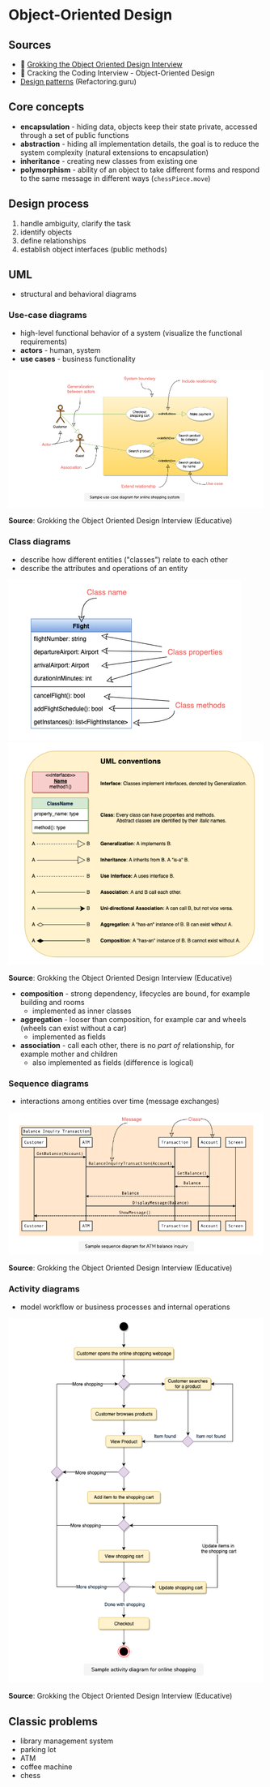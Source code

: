 # Object-Oriented Design

## Sources
- 🚧 [Grokking the Object Oriented Design Interview](https://www.educative.io/courses/grokking-the-object-oriented-design-interview)
- 📙 Cracking the Coding Interview - Object-Oriented Design
- [Design patterns](https://refactoring.guru/design-patterns) (Refactoring.guru)

## Core concepts
- **encapsulation** - hiding data, objects keep their state private, accessed through a set of public functions
- **abstraction** - hiding all implementation details, the goal is to reduce the system complexity (natural extensions to encapsulation)
- **inheritance** - creating new classes from existing one
- **polymorphism** - ability of an object to take different forms and respond to the same message in different ways (`chessPiece.move`)

## Design process
1. handle ambiguity, clarify the task
2. identify objects
3. define relationships
4. establish object interfaces (public methods)

## UML
- structural and behavioral diagrams

### Use-case diagrams
- high-level functional behavior of a system (visualize the functional requirements)
- **actors** - human, system
- **use cases** - business functionality

![](_img/uml-use-case.png)

**Source**: Grokking the Object Oriented Design Interview (Educative)

### Class diagrams
- describe how different entities ("classes") relate to each other
- describe the attributes and operations of an entity

![](_img/uml-class-diagram.png)
![](_img/uml-conventions.png)

**Source**: Grokking the Object Oriented Design Interview (Educative)

- **composition** - strong dependency, lifecycles are bound, for example building and rooms
    - implemented as inner classes
- **aggregation** - looser than composition, for example car and wheels (wheels can exist without a car)
    - implemented as fields
- **association** - call each other, there is no _part of_ relationship, for example mother and children
    - also implemented as fields (difference is logical)

### Sequence diagrams
- interactions among entities over time (message exchanges)

![](_img/uml-sequence-diagram.png)

**Source**: Grokking the Object Oriented Design Interview (Educative)

### Activity diagrams
- model workflow or business processes and internal operations

![](_img/uml-activity-diagram.png)

**Source**: Grokking the Object Oriented Design Interview (Educative)

## Classic problems
- library management system
- parking lot
- ATM
- coffee machine
- chess